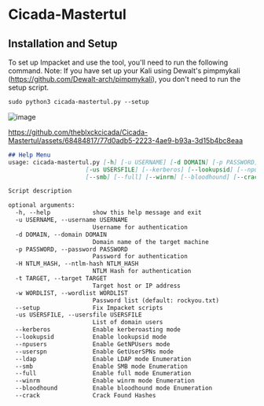 # Cicada-Mastertul

## Installation and Setup 
To set up Impacket and use the tool, you'll need to run the following command. Note: If you have set up your Kali using Dewalt's pimpmykali (https://github.com/Dewalt-arch/pimpmykali), you don't need to run the setup script.

```markdown
sudo python3 cicada-mastertul.py --setup
 ```
 
![image](https://github.com/user-attachments/assets/e703cf85-bf49-4fbd-be40-ba9dedbe30d2)


https://github.com/theblxckcicada/Cicada-Mastertul/assets/68484817/77d0adb5-2223-4ae9-b93a-3d15b4bc8eaa


```markdown
## Help Menu
usage: cicada-mastertul.py [-h] [-u USERNAME] [-d DOMAIN] [-p PASSWORD] [-H NTLM_HASH] [-t TARGET] [-w WORDLIST]
                      [-us USERSFILE] [--kerberos] [--lookupsid] [--npusers] [--userspn] [--ldap]
                      [--smb] [--full] [--winrm] [--bloodhound] [--crack]

Script description

optional arguments:
  -h, --help            show this help message and exit
  -u USERNAME, --username USERNAME
                        Username for authentication
  -d DOMAIN, --domain DOMAIN
                        Domain name of the target machine
  -p PASSWORD, --password PASSWORD
                        Password for authentication
  -H NTLM_HASH, --ntlm-hash NTLM_HASH
                        NTLM Hash for authentication
  -t TARGET, --target TARGET
                        Target host or IP address
  -w WORDLIST, --wordlist WORDLIST
                        Password list (default: rockyou.txt)
  --setup               Fix Impacket scripts
  -us USERSFILE, --usersfile USERSFILE
                        List of domain users
  --kerberos            Enable kerberoasting mode
  --lookupsid           Enable lookupsid mode
  --npusers             Enable GetNPUsers mode
  --userspn             Enable GetUserSPNs mode
  --ldap                Enable LDAP mode Enumeration
  --smb                 Enable SMB mode Enumeration
  --full                Enable full mode Enumeration
  --winrm               Enable winrm mode Enumeration
  --bloodhound          Enable bloodhound mode Enumeration
  --crack               Crack Found Hashes
```
